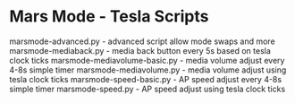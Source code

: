 # Mars Mode - Tesla Scripts
marsmode-advanced.py - advanced script allow mode swaps and more
marsmode-mediaback.py - media back button every 5s based on tesla clock ticks
marsmode-mediavolume-basic.py - media volume adjust every 4-8s simple timer
marsmode-mediavolume.py - media volume adjust using tesla clock ticks
marsmode-speed-basic.py - AP speed adjust every 4-8s simple timer
marsmode-speed.py - AP speed adjust using tesla clock ticks
